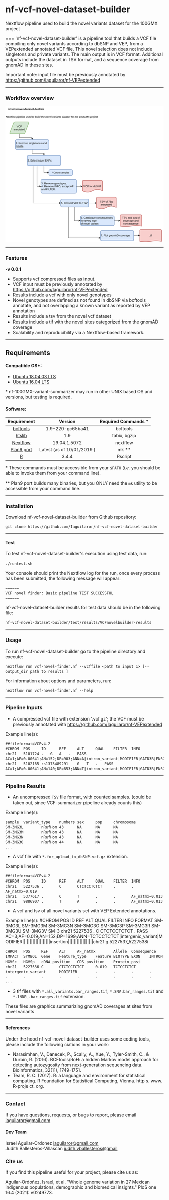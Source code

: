 # nf-vcf-novel-dataset-builder
Nextflow pipeline used to build the novel variants dataset for the 100GMX project

===
'nf-vcf-novel-dataset-builder' is a pipeline tool that builds a VCF file compiling only novel variants according to dbSNP and VEP, from a VEPextended annotated VCF file. This novel selection does not include singletons and private variants. The main output is in VCF format. Additional outputs include the dataset in TSV format, and a sequence coverage from gnomAD in these sites.

Important note: input file must be previously annotated by https://github.com/Iaguilaror/nf-VEPextended

---

### Workflow overview
![General Workflow](dev_notes/Workflow.png)

---


### Features
  **-v 0.0.1**

* Supports vcf compressed files as input.
* VCF input must be previously annotated by https://github.com/Iaguilaror/nf-VEPextended
* Results include a vcf with only novel genotypes
* Novel genotypes are defined as not found in dbSNP via bcftools annotate, and not overlapping a known variant as reported by VEP annotation
* Results include a tsv from the novel vcf dataset
* Results include a tif with the novel sites categorized from the gnomAD coverage
* Scalability and reproducibility via a Nextflow-based framework.

---

## Requirements
#### Compatible OS*:
* [Ubuntu 18.04.03 LTS](http://releases.ubuntu.com/18.04/)
* [Ubuntu 16.04 LTS](http://releases.ubuntu.com/16.04/)

\* nf-100GMX-variant-summarizer may run in other UNIX based OS and versions, but testing is required.

#### Software:
| Requirement | Version  | Required Commands * |
|:---------:|:--------:|:-------------------:|
| [bcftools](https://samtools.github.io/bcftools/) | 1.9-220-gc65ba41 | bcftools |
| [htslib](http://www.htslib.org/download/) | 1.9 | tabix, bgzip |
| [Nextflow](https://www.nextflow.io/docs/latest/getstarted.html) | 19.04.1.5072 | nextflow |
| [Plan9 port](https://github.com/9fans/plan9port) | Latest (as of 10/01/2019 ) | mk \** |
| [R](https://www.r-project.org/) | 3.4.4 | Rscript |

\* These commands must be accessible from your `$PATH` (*i.e.* you should be able to invoke them from your command line).  

\** Plan9 port builds many binaries, but you ONLY need the `mk` utility to be accessible from your command line.

---

### Installation
Download nf-vcf-novel-dataset-builder from Github repository:  
```
git clone https://github.com/Iaguilaror/nf-vcf-novel-dataset-builder
```

---

#### Test
To test nf-vcf-novel-dataset-builder's execution using test data, run:
```
./runtest.sh
```

Your console should print the Nextflow log for the run, once every process has been submitted, the following message will appear:
```
======
VCF novel finder: Basic pipeline TEST SUCCESSFUL
======
```

nf-vcf-novel-dataset-builder results for test data should be in the following file:
```
nf-vcf-novel-dataset-builder/test/results/VCFnovelbuilder-results
```

---

### Usage
To run nf-vcf-novel-dataset-builder go to the pipeline directory and execute:
```
nextflow run vcf-novel-finder.nf --vcffile <path to input 1> [--output_dir path to results ]
```

For information about options and parameters, run:
```
nextflow run vcf-novel-finder.nf --help
```

---

### Pipeline Inputs
* A compressed vcf file with extension '.vcf.gz'; the VCF must be previously annotated with https://github.com/Iaguilaror/nf-VEPextended

Example line(s):
```
##fileformat=VCFv4.2
#CHROM  POS     ID      REF     ALT     QUAL    FILTER  INFO
chr21	5101724	.	G	A	.	PASS	AC=1;AF=0.00641;AN=152;DP=903;ANN=A|intron_variant|MODIFIER|GATD3B|ENSG00000280071|Transcript|ENST00000624810.3|protein_coding||4/5|ENST00000624810.3:c.357+19987C>T|||||||||-1|cds_start_NF&cds_end_NF|SNV|HGNC|HGNC:53816||5|||ENSP00000485439||A0A096LP73|UPI0004F23660|||||||chr21:g.5101724G>A||||||||||||||||||||||||||||2.079|0.034663||||||||||||||||||||||||||||||||||||||||||||||||||||||||||||||||||||||||||||||||
chr21	5102165	rs1373489291	G	T	.	PASS	AC=1;AF=0.00641;AN=140;DP=853;ANN=T|intron_variant|MODIFIER|GATD3B|ENSG00000280071|Transcript|ENST00000624810.3|protein_coding||4/5|ENST00000624810.3:c.357+19546C>A|||||||rs1373489291||-1|cds_start_NF&cds_end_NF|SNV|HGNC|HGNC:53816||5|||ENSP00000485439||A0A096LP73|UPI0004F23660|||||||chr21:g.5102165G>T||||||||||||||||||||||||||||5.009|0.275409||||||||||||||||||||||||||||||||||||||||||||||||||||||||||||||||||||||||||||||||
```

---

### Pipeline Results
* An uncompressed `TSV` file format, with counted samples. (could be taken out, since VCF-summarizer pipeline already counts this)

Example line(s):

```
sample  variant_type    numbers sex     pop     chromosome
SM-3MG3L        nRefHom 43      NA      NA      NA
SM-3MG3M        nRefHom 43      NA      NA      NA
SM-3MG3N        nRefHom 43      NA      NA      NA
SM-3MG3O        nRefHom 44      NA      NA      NA
...
```

* A vcf file with `*.for_upload_to_dbSNP.vcf.gz` extension.

Example line(s):
```
##fileformat=VCFv4.2
#CHROM  POS     ID      REF     ALT     QUAL    FILTER  INFO
chr21   5227536 .       C       CTCTCCTCTCT     .       .       AF_natmx=0.019
chr21   5377617 .       C       T       .       .       AF_natmx=0.013
chr21   9886907 .       T       A       .       .       AF_natmx=0.013
```
* A vcf and tsv of all novel variants set with VEP Extended annotations.

Example line(s):
#CHROM  POS     ID      REF     ALT     QUAL    FILTER  INFO    FORMAT  SM-3MG3L        SM-3MG3M        SM-3MG3N        SM-3MG3O        SM-3MG3P        SM-3MG3R        SM-3MG3U        SM-3MG3V        SM-3
chr21   5227536 .       C       CTCTCCTCTCT     .       PASS    AC=3;AF=0.019;AN=152;DP=1699;ANN=TCTCCTCTCT|intergenic_variant|MODIFIER|||||||||||||||||||insertion|||||||||||||||||chr21:g.5227537_5227538i

```
CHROM   POS     REF     ALT     AF_natmx        Allele  Consequence     IMPACT  SYMBOL  Gene    Feature_type    Feature BIOTYPE EXON    INTRON  HGVSc   HGVSp   cDNA_position   CDS_position    Protein_posi
chr21   5227536 C       CTCTCCTCTCT     0.019   TCTCCTCTCT      intergenic_variant      MODIFIER        .       .       .       .       .       .       .       .       .       .       .       .       .
...
```

* 3 tif files with `*.all_variants.bar_ranges.tif`, `*.SNV.bar_ranges.tif` and `*.INDEL.bar_ranges.tif` extension.

These files are graphics summarizing gnomAD coverages at sites from novel variants

---

#### References
Under the hood nf-vcf-novel-dataset-builder uses some coding tools, please include the following ciations in your work:

* Narasimhan, V., Danecek, P., Scally, A., Xue, Y., Tyler-Smith, C., & Durbin, R. (2016). BCFtools/RoH: a hidden Markov model approach for detecting autozygosity from next-generation sequencing data. Bioinformatics, 32(11), 1749-1751.
* Team, R. C. (2017). R: a language and environment for statistical computing. R Foundation for Statistical Computing, Vienna. http s. www. R-proje ct. org.

---

### Contact
If you have questions, requests, or bugs to report, please email
<iaguilaror@gmail.com>

#### Dev Team
Israel Aguilar-Ordonez <iaguilaror@gmail.com>   
Judith Ballesteros-Villascán <judith.vballesteros@gmail>

### Cite us
If you find this pipeline useful for your project, please cite us as:

Aguilar-Ordoñez, Israel, et al. "Whole genome variation in 27 Mexican indigenous populations, demographic and biomedical insights." PloS one 16.4 (2021): e0249773.
